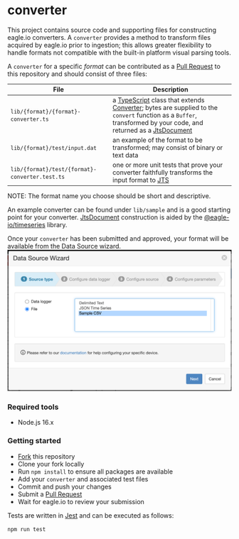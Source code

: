 # converter

This project contains source code and supporting files for constructing eagle.io converters. A `converter` provides a method to transform files acquired by eagle.io prior to ingestion; this allows greater flexibility to handle formats not compatible with the built-in platform visual parsing tools.

A `converter` for a specific *format* can be contributed as a [Pull Request](https://docs.github.com/en/pull-requests) to this repository and should consist of three files:

| File | Description |
|------|-------------|
| `lib/{format}/{format}-converter.ts` | a [TypeScript](https://www.typescriptlang.org) class that extends [Converter](converter.ts); bytes are supplied to the `convert` function as a `Buffer`, transformed by your code, and returned as a [JtsDocument](https://github.com/eagle-io/timeseries/blob/master/src/JtsDocument.ts) |
| `lib/{format}/test/input.dat` | an example of the format to be transformed; may consist of binary or text data |
| `lib/{format}/test/{format}-converter.test.ts` | one or more unit tests that prove your converter faithfully transforms the input format to [JTS](https://docs.eagle.io/en/latest/reference/historic/jts.html)  |

NOTE: The format name you choose should be short and descriptive.

An example converter can be found under `lib/sample` and is a good starting point for your converter. [JtsDocument](https://github.com/eagle-io/timeseries/blob/master/src/JtsDocument.ts) construction is aided by the [@eagle-io/timeseries](https://github.com/eagle-io/timeseries) library.

Once your `converter` has been submitted and approved, your format will be available from the Data Source wizard.
![alt text](images/datasource-wizard.png)

### Required tools
- Node.js 16.x

### Getting started
- [Fork](https://github.com/eagle-io/converter/fork) this repository
- Clone your fork locally
- Run `npm install` to ensure all packages are available
- Add your `converter` and associated test files
- Commit and push your changes
- Submit a [Pull Request](https://github.com/eagle-io/converter/compare)
- Wait for eagle.io to review your submission

Tests are written in [Jest](https://jestjs.io) and can be executed as follows:
```
npm run test
```
